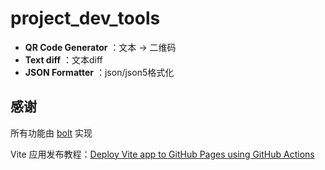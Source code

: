 # project_dev_tools

- **QR Code Generator** ：文本 -> 二维码
- **Text diff** ：文本diff
- **JSON Formatter** ：json/json5格式化

## 感谢

所有功能由 [bolt](https://bolt.new/) 实现

Vite 应用发布教程：[Deploy Vite app to GitHub Pages using GitHub Actions](https://github.com/sitek94/vite-deploy-demo/tree/main)
